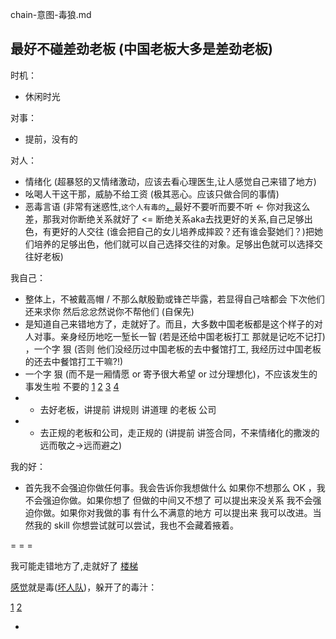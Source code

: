 
chain-意图-毒狼.md

## 最好不碰差劲老板 (中国老板大多是差劲老板)

时机：
- 休闲时光

对事：
- 提前，没有的

对人：
- 情绪化  (超暴怒的又情绪激动，应该去看心理医生,让人感觉自己来错了地方)
- 吆喝人干这干那，威胁不给工资  (极其恶心。应该只做合同的事情)
- 恶毒言语 (非常有迷惑性,`这个人有毒的`[，](https://github.com/7900ms/000nottheater_deserted_systemlibrary/blob/master/supplementary/slang-FUD.md)最好不要听而要不听 <- 你对我这么差，那我对你断绝关系就好了 <= 断绝关系aka去找更好的关系,自己足够出色，有更好的人交往 (谁会把自己的女儿培养成摔跤？还有谁会娶她们？)把她们培养的足够出色，他们就可以自己选择交往的对象。足够出色就可以选择交往好老板)

我自己：
- 整体上，不被戴高帽 / 不那么献殷勤或锋芒毕露，若显得自己啥都会 下次他们还来求你 然后忿忿然说你不帮他们 (自保先)
- 是知道自己来错地方了，走就好了。而且，大多数中国老板都是这个样子的对人对事。亲身经历地吃一堑长一智 (若是还给中国老板打工 那就是记吃不记打) ，一个字 狠 (否则 他们没经历过中国老板的去中餐馆打工, 我经历过中国老板的还去中餐馆打工干嘛?!)
- 一个字 狠 (而不是一厢情愿 or 寄予很大希望 or 过分理想化)，不应该发生的事发生啦 不要的 [1](https://www.youtube.com/watch?v=39UmAn3F3ro#北京市民对六四的反应) [2](https://www.youtube.com/watch?v=ENrGa0Dh-6E#查良鏞論六四) [3](https://www.youtube.com/watch?v=ENrGa0Dh-6E##特别不应该发生的事情就发生啦-以后就不跟它发生任何联系-很难过-越来越不开心当然也会考虑去移民的) [4](https://www.youtube.com/watch?v=HAUo4kBkTvU#陈道明妻子杜宪youtube.com#watch?v=IIitXReq0Fk#-请大家记住这黑色的日子)
- - 去好老板，讲提前 讲规则 讲道理 的老板 公司
- - 去正规的老板和公司，走正规的 (讲提前 讲签合同，不来情绪化的撒泼的 远而敬之->远而避之)

我的好：
- 首先我不会强迫你做任何事。我会告诉你我想做什么 如果你不想那么 OK ，我不会强迫你做。如果你想了 但做的中间又不想了 可以提出来没关系 我不会强迫你做。如果你对我做的事 有什么不满意的地方 可以提出来 我可以改进。当然我的 skill 你想尝试就可以尝试，我也不会藏着掖着。



= = =

我可能走错地方了,走就好了 [楼梯](https://github.com/7900ms/000nottheater_deserted_systemsoftware/blob/master/local-lightshelf/楼梯.md)

[感觉](https://ruby-china.org/notes/4055)就是毒([坏人队](https://www.v2ex.com/notes/28139#杜兰特))，躲开了的毒汁：

[1](https://github.com/7900ms/000nottheater_deserted_systemlibrary/blob/master/supplementary/slang-FUD.md#有毒的人)
[2](https://www.youtube.com/watch?v=cfjjmUtt4Jc#在专制制度下,计天下,记苍生,往往有毒)

-
